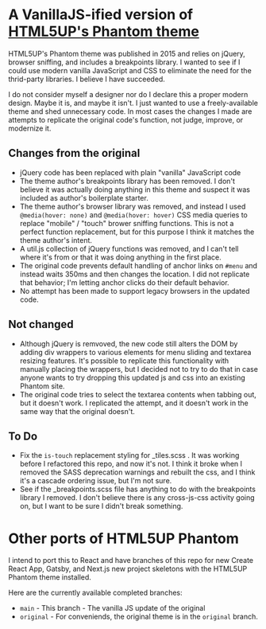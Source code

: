 # A VanillaJS-ified version of [HTML5UP's Phantom theme](https://html5up.net/phantom)

HTML5UP's Phantom theme was published in 2015 and relies on jQuery, browser sniffing, and includes a breakpoints library. I wanted to see if I could use modern vanilla JavaScript and CSS to eliminate the need for the thrid-party libraries. I believe I have succeeded.

I do not consider myself a designer nor do I declare this a proper modern design. Maybe it is, and maybe it isn't. I just wanted to use a freely-available theme and shed unnecessary code. In most cases the changes I made are attempts to replicate the original code's function, not judge, improve, or modernize it.

## Changes from the original

- jQuery code has been replaced with plain "vanilla" JavaScript code
- The theme author's breakpoints library has been removed. I don't believe it was actually doing anything in this theme and suspect it was included as author's boilerplate starter.
- The theme author's browser library was removed, and instead I used `@media(hover: none)` and `@media(hover: hover)` CSS media queries to replace "mobile" / "touch" brower sniffing functions. This is not a perfect function replacement, but for this purpose I think it matches the theme author's intent.
- A util.js collection of jQuery functions was removed, and I can't tell where it's from or that it was doing anything in the first place.
- The original code prevents default handling of anchor links on `#menu` and
  instead waits 350ms and then changes the location. I did not replicate that
  behavior; I'm letting anchor clicks do their default behavior.
- No attempt has been made to support legacy browsers in the updated code.

## Not changed

- Although jQuery is remvoved, the new code still alters the DOM by adding div wrappers to various elements for menu sliding and textarea resizing features. It's possible to replicate this functionality with manually placing the wrappers, but I decided not to try to do that in case anyone wants to try dropping this updated js and css into an existing Phantom site.
- The original code tries to select the textarea contents when tabbing out,
  but it doesn't work. I replicated the attempt, and it doesn't work in the
  same way that the original doesn't.

## To Do

- Fix the `is-touch` replacement styling for \_tiles.scss . It was working before I refactored this repo, and now it's not. I think it broke when I removed the SASS deprecation warnings and rebuilt the css, and I think it's a cascade ordering issue, but I'm not sure.
- See if the \_breakpoints.scss file has anything to do with the breakpoints library I removed. I don't believe there is any cross-js-css activity going on, but I want to be sure I didn't break something.

# Other ports of HTML5UP Phantom

I intend to port this to React and have branches of this repo for new Create React App, Gatsby, and Next.js new project skeletons with the HTML5UP Phantom theme installed.

Here are the currently available completed branches:

- `main` - This branch - The vanilla JS update of the original
- `original` - For conveniends, the original theme is in the `original` branch.
